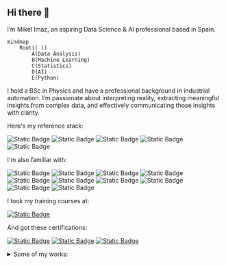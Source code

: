 ## Hi there 👋
I’m Mikel Imaz, an aspiring Data Science & AI professional based in Spain.

```mermaid
mindmap
    Root(( ))
        A(Data Analysis)
        B(Machine Learning)
        C(Statistics)
        D(AI)
        E(Python)
```

I hold a BSc in Physics and have a professional background in industrial automation. I’m passionate about interpreting reality, extracting meaningful insights from complex data, and effectively communicating those insights with clarity.

Here's my reference stack:

![Static Badge](https://img.shields.io/badge/Python-_-%233776AB?logo=python&logoColor=white)
![Static Badge](https://img.shields.io/badge/Jupyter-_-%23F37626?logo=jupyter&logoColor=white)
![Static Badge](https://img.shields.io/badge/Numpy-_-%23013243?logo=numpy&logoColor=white)
![Static Badge](https://img.shields.io/badge/Pandas-_-%23150458?logo=pandas&logoColor=white)
![Static Badge](https://img.shields.io/badge/Scikit--learn-_-%23F7931E?logo=scikitlearn&logoColor=white)

I'm also familiar with:

![Static Badge](https://img.shields.io/badge/SciPy-_-%238CAAE6?logo=scipy&logoColor=white)
![Static Badge](https://img.shields.io/badge/PyTorch-_-%23EE4C2C?logo=pytorch&logoColor=white)
![Static Badge](https://img.shields.io/badge/Pytest-_-%230A9EDC?logo=pytest&logoColor=white)
![Static Badge](https://img.shields.io/badge/PostgreSQL-_-%234169E1?logo=postgresql&logoColor=white)
![Static Badge](https://img.shields.io/badge/Git-_-%23F05032?logo=git&logoColor=white)
![Static Badge](https://img.shields.io/badge/Docker-_-%232496ED?logo=docker&logoColor=white)
![Static Badge](https://img.shields.io/badge/OpenAI-_-%23412991?logo=openai&logoColor=white)
![Static Badge](https://img.shields.io/badge/LangChain-_-%231C3C3C?logo=langchain&logoColor=white)
![Static Badge](https://img.shields.io/badge/HuggingFace-_-%23FFD21E?logo=huggingface&logoColor=white)
![Static Badge](https://img.shields.io/badge/Gradio-_-%23F97316?logo=gradio&logoColor=white)

I took my training courses at:

[![Static Badge](https://img.shields.io/badge/DataCamp-%2303EF62?style=plastic&logo=datacamp&logoColor=black&labelColor=%2303EF62)](https://www.datacamp.com/portfolio/mikel-imaz)

And got these certifications:

[![Static Badge](https://img.shields.io/badge/_-Data%20Scientist%20Assoc.-gray?logo=datacamp&logoColor=white)](https://www.datacamp.com/certificate/DSA0010038401807)
[![Static Badge](https://img.shields.io/badge/_-Data%20Engineer%20Assoc.-gray?logo=datacamp&logoColor=white)](https://www.datacamp.com/certificate/DEA0019715243303)
[![Static Badge](https://img.shields.io/badge/_-AI%20Engineer%20for%20DS-gray?logo=datacamp&logoColor=white)](https://www.datacamp.com/certificate/AEDS0014919391728)

<details>
  
<summary>Some of my works:</summary>

#### [Omdena: Urban Tree Observatory](https://www.omdena.com/chapter-challenges/urban-tree-observatory-data-driven-monitoring-conservation-in-ibague-colombia) 

#### [Udalmap: A wrapper for Udalmap API](https://pypi.org/project/udalmap/)

#### [Data Science competition and personal projects](https://mikel-imaz.github.io/projects/intro.html)

</details>

